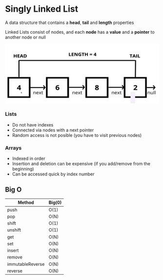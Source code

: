# Singly Linked List

A data structure that contains a **head**, **tail** and **length** properties

Linked Lists consist of nodes, and each **node** has a **value** and a **pointer** to another node or null

![Singly Link Lists](../../assets/SingleLinkedList.png)

### Lists

- Do not have indexes
- Connected via nodes with a next pointer
- Random access is not posible (you have to visit previous nodes)

### Arrays

- Indexed in order
- Insertion and deletion can be expensive (if you add/remove from the beginning)
- Can be accessed quick by index number

## Big O
| Method          | Big(0)      |
| -----------     | ----------- |
| push            | O(1)        |
| pop             | O(N)        |
| shift           | O(1)        |
| unshift         | O(1)        |
| get             | O(N)        |
| set             | O(N)        |
| insert          | O(N)        |
| remove          | O(N)        |
| immutableReverse| O(N)        |
| reverse         | O(N)        |
